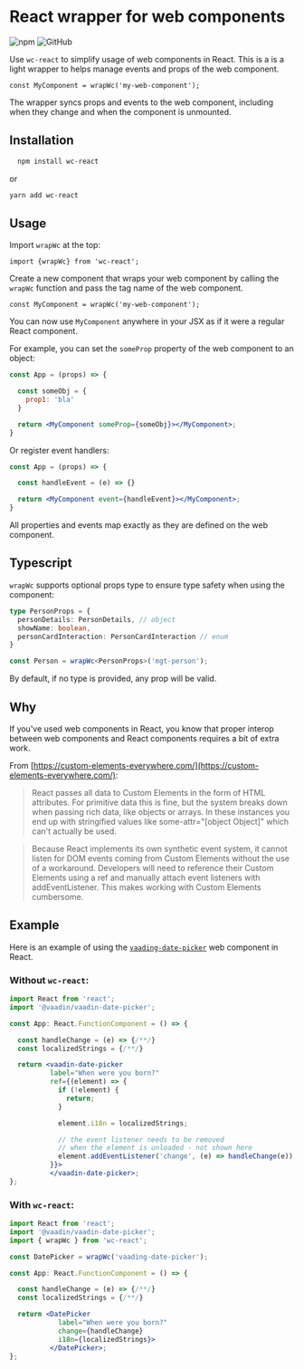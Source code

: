 # React wrapper for web components

![npm](https://img.shields.io/npm/v/wc-react?style=for-the-badge) ![GitHub](https://img.shields.io/github/license/nmetulev/wc-react?style=for-the-badge)

Use `wc-react` to simplify usage of web components in React. This is a is a light wrapper to helps manage events and props of the web component.

```tsx
const MyComponent = wrapWc('my-web-component');
```

The wrapper syncs props and events to the web component, including when they change and when the component is unmounted.

## Installation

```bash
  npm install wc-react
```

or

```bash
yarn add wc-react
```

## Usage

Import `wrapWc` at the top:

```tsx
import {wrapWc} from 'wc-react';
```

Create a new component that wraps your web component by calling the `wrapWc` function and pass the tag name of the web component.

```tsx
const MyComponent = wrapWc('my-web-component');
```

You can now use `MyComponent` anywhere in your JSX as if it were a regular React component. 

For example, you can set the `someProp` property of the web component to an object:

```jsx
const App = (props) => {

  const someObj = {
    prop1: 'bla'
  }

  return <MyComponent someProp={someObj}></MyComponent>;
}
```

Or register event handlers:

```jsx
const App = (props) => {

  const handleEvent = (e) => {}

  return <MyComponent event={handleEvent}></MyComponent>;
}
```

All properties and events map exactly as they are defined on the web component.

## Typescript

`wrapWc` supports optional props type to ensure type safety when using the component:

```ts
type PersonProps = {
  personDetails: PersonDetails, // object
  showName: boolean,
  personCardInteraction: PersonCardInteraction // enum
}

const Person = wrapWc<PersonProps>('mgt-person');
```

By default, if no type is provided, any prop will be valid.

## Why

If you've used web components in React, you know that proper interop between web components and React components requires a bit of extra work.

From [https://custom-elements-everywhere.com/](https://custom-elements-everywhere.com/):

> React passes all data to Custom Elements in the form of HTML attributes. For primitive data this is fine, but the system breaks down when passing rich data, like objects or arrays. In these instances you end up with stringified values like some-attr="[object Object]" which can't actually be used.

> Because React implements its own synthetic event system, it cannot listen for DOM events coming from Custom Elements without the use of a workaround. Developers will need to reference their Custom Elements using a ref and manually attach event listeners with addEventListener. This makes working with Custom Elements cumbersome.


## Example

Here is an example of using the [`vaading-date-picker`](https://vaadin.com/components/vaadin-date-picker/) web component in React.

### Without `wc-react`:

```jsx
import React from 'react';
import '@vaadin/vaadin-date-picker';

const App: React.FunctionComponent = () => {

  const handleChange = (e) => {/**/}
  const localizedStrings = {/**/}

  return <vaadin-date-picker
          label="When were you born?"
          ref={(element) => {
            if (!element) {
              return;
            }

            element.i18n = localizedStrings;

            // the event listener needs to be removed
            // when the element is unloaded - not shown here
            element.addEventListener('change', (e) => handleChange(e));
          }}>
          </vaadin-date-picker>;
};
```

### With `wc-react`:

```jsx
import React from 'react';
import '@vaadin/vaadin-date-picker';
import { wrapWc } from 'wc-react';

const DatePicker = wrapWc('vaading-date-picker');

const App: React.FunctionComponent = () => {

  const handleChange = (e) => {/**/}
  const localizedStrings = {/**/}

  return <DatePicker 
            label="When were you born?" 
            change={handleChange}
            i18n={localizedStrings}>
          </DatePicker>;
};
```